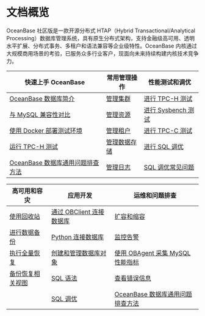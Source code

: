 # 文档概览

OceanBase 社区版是一款开源分布式 HTAP（Hybrid Transactional/Analytical Processing）数据库管理系统，具有原生分布式架构，支持金融级高可用、透明水平扩展、分布式事务、多租户和语法兼容等企业级特性。OceanBase 内核通过大规模商用场景的考验，已服务众多行业客户，现面向未来持续构建内核技术竞争力。

|             快速上手 OceanBase     |                      常用管理操作                      | 性能测试和调优   |
|----------------------------|-------------------------------------|-------------------------------------|
| [OceanBase 数据库简介](1.users-guide/1.oceanbase-database/1.what-is-oceanbase-database.md)                         | [管理集群](1.users-guide/6.basic-database-management/1.manage-clusters/1.create-a-cluster.md)                                                |[进行 TPC-H 测试](1.users-guide/9.performance-tuning-guide/8.performance-whitepaper/1.run-the-tpc-h-benchmark-on-oceanbase-database.md) |
| [与 MySQL 兼容性对比](1.users-guide/1.oceanbase-database/3.compatibility-with-mysql.md)                             | [管理资源](1.users-guide/6.basic-database-management/3.manage-resources/1.overview-of-resource-management.md)                                |[进行 Sysbench 测试](1.users-guide/9.performance-tuning-guide/8.performance-whitepaper/3.use-sysbench-to-test-the-performance-of-oceanbase-database.md)  |
| [使用 Docker 部署测试环境](1.users-guide/2.quick-start/2.use-docker-to-deploy-oceanbase-database.md)                 | [管理租户](1.users-guide/6.basic-database-management/4.manage-tenants/1.overview-of-tenant-management.md)                                    |[进行 TPC-C 测试](1.users-guide/9.performance-tuning-guide/8.performance-whitepaper/5.run-the-tpc-c-benchmark-on-oceanbase-database.md)  |
| [运行 TPC-H 测试](1.users-guide/9.performance-tuning-guide/8.performance-whitepaper/1.run-the-tpc-h-benchmark-on-oceanbase-database.md)        |[管理数据存储](1.users-guide/6.basic-database-management/5.manage-data-storage/1.minor-compaction-management/1.overview-of-minor-compaction-management.md)      |[进行 SQL 调优](1.users-guide/9.performance-tuning-guide/5.sql-tuning-guide/4.sql-tuning/1.overview-of-sql-tuning.md)     |
| [OceanBase 数据库通用问题排查方法](1.users-guide/2.quick-start/5.troubleshoot-general-oceanbase-database-issues.md)   |[管理日志](1.users-guide/6.basic-database-management/7.manage-logs/1.overview-of-logs.md)                                                     |[SQL 调优常见问题](1.users-guide/9.performance-tuning-guide/5.sql-tuning-guide/6.faq-about-sql-tuning.md)     |

|             高可用和容灾     |                      应用开发                      | 运维和问题排查   |
|----------------------------|-------------------------------------|-------------------------------------|
| [使用回收站](1.users-guide/10.high-data-availability/1.administrator-guide-flashback/1.objects-supported-by-the-recycle-bin.md)       | [通过 OBClient 连接数据库](14.developer-guide/0.connect-to-oceanbase-database/3.connect-oceanbase-tenants-through-obclient.md)      |[扩容和缩容](1.users-guide/11.operation-and-maintenance-management/2.scale-out-and-scale-in/1.overview-of-scale-out-and-scale-in.md) |
| [进行数据备份](1.users-guide/10.high-data-availability/2.backup-and-recovery-management/3.cluster-level-data-backup/3.initiate-data-backup.md)                        | [Python 连接数据库](14.developer-guide/1.application-development/5.connect-to-oceanbase-through-python-driver.md)                           |[监控告警](1.users-guide/11.operation-and-maintenance-management/1.administrator-guide-monitoring-and-alerts/1.use-ocp-to-monitor-databases/1.overview-of-monitoring-and-alerts.md)  |
| [执行全量恢复](1.users-guide/10.high-data-availability/2.backup-and-recovery-management/4.data-recovery/2.perform-full-recovery.md)                     | [创建和管理数据库对象](14.developer-guide/2.create-and-manage-database-objects/1.about-ddl-statements.md)|[使用 OBAgent 采集 MySQL 性能指标](18.supporting-tools/2.ob-agent/6.use-obagent-to-collect-mysql-performance-metrics.md)  |
| [备份恢复相关视图](1.users-guide/10.high-data-availability/2.backup-and-recovery-management/6.backup-and-recovery-related-views.md)                                |[SQL 语法](14.developer-guide/7.sql-reference/5.sql-statements/1.general-syntax.md)                                                                                |[查看错误信息](1.users-guide/12.reference-guide/4.error-codes/1.overview-of-error-messages.md)     |
|    |[SQL 调优](1.users-guide/9.performance-tuning-guide/5.sql-tuning-guide/1.execution-process-of-sql-queries.md)                                                                             |[OceanBase 数据库通用问题排查方法](1.users-guide/2.quick-start/5.troubleshoot-general-oceanbase-database-issues.md)     |
